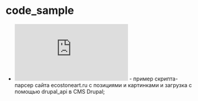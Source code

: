 # code_sample

- ![update_ecostone.php](https://github.com/Den-box/code_sample/blob/main/update_ecostone.php) - пример скрипта-парсер сайта ecostoneart.ru с позициями и картинками и загрузка с помощью drupal_api в CMS Drupal;
